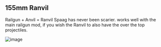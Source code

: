 ## 155mm Ranvil

Railgun + Anvil = Ranvil
Spaag has never been scarier. works well with the main railgun mod, if you wish the Ranvil to also have the over the top projectiles.

![image](insertlinkhere)
